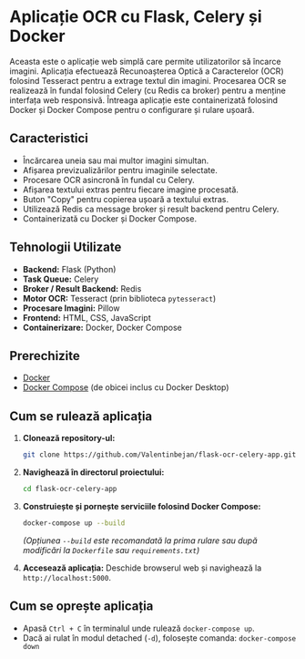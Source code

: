 # Aplicație OCR cu Flask, Celery și Docker

Aceasta este o aplicație web simplă care permite utilizatorilor să încarce imagini. Aplicația efectuează Recunoașterea Optică a Caracterelor (OCR) folosind Tesseract pentru a extrage textul din imagini. Procesarea OCR se realizează în fundal folosind Celery (cu Redis ca broker) pentru a menține interfața web responsivă. Întreaga aplicație este containerizată folosind Docker și Docker Compose pentru o configurare și rulare ușoară.

## Caracteristici

*   Încărcarea uneia sau mai multor imagini simultan.
*   Afișarea previzualizărilor pentru imaginile selectate.
*   Procesare OCR asincronă în fundal cu Celery.
*   Afișarea textului extras pentru fiecare imagine procesată.
*   Buton "Copy" pentru copierea ușoară a textului extras.
*   Utilizează Redis ca message broker și result backend pentru Celery.
*   Containerizată cu Docker și Docker Compose.

## Tehnologii Utilizate

*   **Backend:** Flask (Python)
*   **Task Queue:** Celery
*   **Broker / Result Backend:** Redis
*   **Motor OCR:** Tesseract (prin biblioteca `pytesseract`)
*   **Procesare Imagini:** Pillow
*   **Frontend:** HTML, CSS, JavaScript
*   **Containerizare:** Docker, Docker Compose

## Prerechizite

*   [Docker](https://docs.docker.com/get-docker/)
*   [Docker Compose](https://docs.docker.com/compose/install/) (de obicei inclus cu Docker Desktop)

## Cum se rulează aplicația

1.  **Clonează repository-ul:**
    ```bash
    git clone https://github.com/Valentinbejan/flask-ocr-celery-app.git
    ```
2.  **Navighează în directorul proiectului:**
    ```bash
    cd flask-ocr-celery-app
    ```
3.  **Construiește și pornește serviciile folosind Docker Compose:**
    ```bash
    docker-compose up --build
    ```
    *(Opțiunea `--build` este recomandată la prima rulare sau după modificări la `Dockerfile` sau `requirements.txt`)*

4.  **Accesează aplicația:** Deschide browserul web și navighează la `http://localhost:5000`.

## Cum se oprește aplicația

*   Apasă `Ctrl + C` în terminalul unde rulează `docker-compose up`.
*   Dacă ai rulat în modul detached (`-d`), folosește comanda: `docker-compose down`